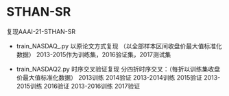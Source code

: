 # STHAN-SR
复现AAAI-21-STHAN-SR

+ train_NASDAQ_.py 以原论文方式复现
（以全部样本区间收盘价最大值标准化数据）
 2013-2015作为训练集，2016验证集，2017测试集
 

+ train_NASDAQ2.py 时序交叉验证复现
 分四折时序交叉：（每折以训练集收盘价最大值标准化数据）
 2013训练 2014验证
 2013-2014训练 2015验证
 2013-2015训练 2016验证
 2013-2016训练 2017验证
